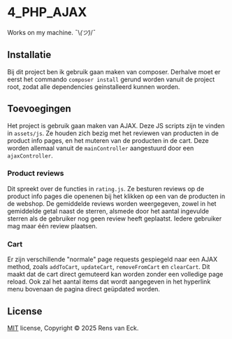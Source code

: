 # 4_PHP_AJAX
Works on my machine. ¯\\_(ツ)_/¯ 

## Installatie

Bij dit project ben ik gebruik gaan maken van composer. Derhalve moet er eerst het commando `composer install` gerund worden vanuit de project root, zodat alle dependencies geinstalleerd kunnen worden.

## Toevoegingen

Het project is gebruik gaan maken van AJAX. Deze JS scripts zijn te vinden in `assets/js`. Ze houden zich bezig met het reviewen van producten in de product info pages, en het muteren van de producten in de cart. Deze worden allemaal vanuit de `mainController` aangestuurd door een `ajaxController`. 

### Product reviews
Dit spreekt over de functies in `rating.js`. Ze besturen reviews op de product info pages die openenen bij het klikken op een van de producten in de webshop. De gemiddelde reviews worden weergegeven, zowel in het gemiddelde getal naast de sterren, alsmede door het aantal ingevulde sterren als de gebruiker nog geen review heeft geplaatst. Iedere gebruiker mag maar één review plaatsen.

### Cart
Er zijn verschillende "normale" page requests gespiegeld naar een AJAX method, zoals `addToCart`, `updateCart`, `removeFromCart` en `clearCart`. Dit maakt dat de cart direct gemuteerd kan worden zonder een volledige page reload. Ook zal het aantal items dat wordt aangegeven in het hyperlink menu bovenaan de pagina direct geüpdated worden.

## License

[MIT](https://choosealicense.com/licenses/mit/) license, Copyright © 2025 Rens van Eck.